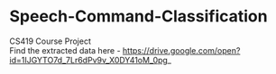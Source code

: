 # Speech-Command-Classification
CS419 Course Project <br>
Find the extracted data here - https://drive.google.com/open?id=1IJGYTO7d_7Lr6dPv9v_X0DY41oM_0pg_
